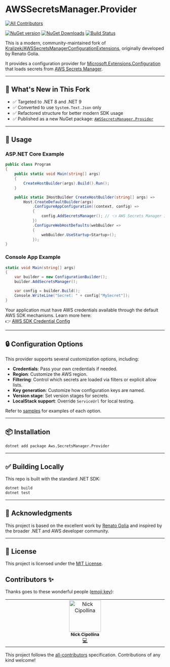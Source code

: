 # AWSSecretsManager.Provider
<!-- ALL-CONTRIBUTORS-BADGE:START - Do not remove or modify this section -->
[![All Contributors](https://img.shields.io/badge/all_contributors-1-orange.svg?style=flat-square)](#contributors-)
<!-- ALL-CONTRIBUTORS-BADGE:END -->
[![NuGet version](https://img.shields.io/nuget/vpre/AWSSecretsManager.Provider.svg)](https://www.nuget.org/packages/AWSSecretsManager.Provider)
[![NuGet Downloads](https://img.shields.io/nuget/dt/AWSSecretsManager.Provider.svg)](https://www.nuget.org/packages/AWSSecretsManager.Provider/)
[![Build Status](https://github.com/LayeredCraft/aws-secrets-manager-provider/actions/workflows/build.yaml/badge.svg)](https://github.com/LayeredCraft/aws-secrets-manager-provider/actions)

This is a modern, community-maintained fork of [Kralizek/AWSSecretsManagerConfigurationExtensions](https://github.com/Kralizek/AWSSecretsManagerConfigurationExtensions), originally developed by Renato Golia.

It provides a configuration provider for [Microsoft.Extensions.Configuration](https://www.nuget.org/packages/Microsoft.Extensions.Configuration/) that loads secrets from [AWS Secrets Manager](https://aws.amazon.com/secrets-manager/).

---

## 🚀 What's New in This Fork

- ✅ Targeted to .NET 8 and .NET 9
- ✅ Converted to use `System.Text.Json` only
- ✅ Refactored structure for better modern SDK usage
- ✅ Published as a new NuGet package: [`AWSSecretsManager.Provider`](https://www.nuget.org/packages/AWSSecretsManager.Provider)

---

## 🔧 Usage

### ASP.NET Core Example

```csharp
public class Program
{
    public static void Main(string[] args)
    {
        CreateHostBuilder(args).Build().Run();
    }

    public static IHostBuilder CreateHostBuilder(string[] args) =>
        Host.CreateDefaultBuilder(args)
            .ConfigureAppConfiguration((context, config) =>
            {
                config.AddSecretsManager(); // 👈 AWS Secrets Manager integration
            })
            .ConfigureWebHostDefaults(webBuilder =>
            {
                webBuilder.UseStartup<Startup>();
            });
}
```

### Console App Example

```csharp
static void Main(string[] args)
{
    var builder = new ConfigurationBuilder();
    builder.AddSecretsManager();

    var config = builder.Build();
    Console.WriteLine("Secret: " + config["MySecret"]);
}
```

Your application must have AWS credentials available through the default AWS SDK mechanisms. Learn more here:  
👉 [AWS SDK Credential Config](https://docs.aws.amazon.com/sdk-for-net/v3/developer-guide/net-dg-config-creds.html)

---

## 🔒 Configuration Options

This provider supports several customization options, including:

- **Credentials**: Pass your own credentials if needed.
- **Region**: Customize the AWS region.
- **Filtering**: Control which secrets are loaded via filters or explicit allow lists.
- **Key generation**: Customize how configuration keys are named.
- **Version stage**: Set version stages for secrets.
- **LocalStack support**: Override `ServiceUrl` for local testing.

Refer to [samples](/samples/) for examples of each option.

---

## 📦 Installation

```bash
dotnet add package Aws.SecretsManager.Provider
```

---

## ✅ Building Locally

This repo is built with the standard .NET SDK:

```bash
dotnet build
dotnet test
```

---

## 🙌 Acknowledgments

This project is based on the excellent work by [Renato Golia](https://github.com/Kralizek) and inspired by the broader .NET and AWS developer community.

---

## 📄 License

This project is licensed under the [MIT License](LICENSE).
## Contributors ✨

Thanks goes to these wonderful people ([emoji key](https://allcontributors.org/docs/en/emoji-key)):

<!-- ALL-CONTRIBUTORS-LIST:START - Do not remove or modify this section -->
<!-- prettier-ignore-start -->
<!-- markdownlint-disable -->
<table>
  <tbody>
    <tr>
      <td align="center" valign="top" width="14.28%"><a href="https://github.com/ncipollina"><img src="https://avatars.githubusercontent.com/u/1405469?v=4?s=100" width="100px;" alt="Nick Cipollina"/><br /><sub><b>Nick Cipollina</b></sub></a><br /><a href="https://github.com/LayeredCraft/aws-secrets-manager-provider/commits?author=ncipollina" title="Code">💻</a></td>
    </tr>
  </tbody>
</table>

<!-- markdownlint-restore -->
<!-- prettier-ignore-end -->

<!-- ALL-CONTRIBUTORS-LIST:END -->

This project follows the [all-contributors](https://github.com/all-contributors/all-contributors) specification. Contributions of any kind welcome!